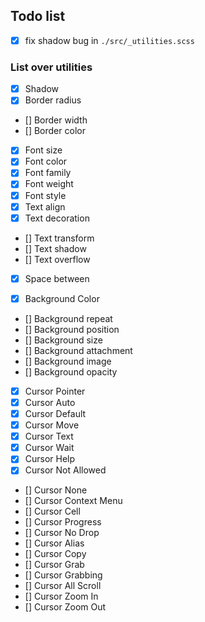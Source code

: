 ## Todo list

-   [x] fix shadow bug in `./src/_utilities.scss`

### List over utilities

-   [x] Shadow
-   [x] Border radius
-   [] Border width
-   [] Border color
-   [x] Font size
-   [x] Font color
-   [x] Font family
-   [x] Font weight
-   [x] Font style
-   [x] Text align
-   [x] Text decoration
-   [] Text transform
-   [] Text shadow
-   [] Text overflow
-   [x] Space between
<!-- BACKGROUNDS -->
-   [x] Background Color
-   [] Background repeat
-   [] Background position
-   [] Background size
-   [] Background attachment
-   [] Background image
-   [] Background opacity
<!-- CURSOR -->
-   [x] Cursor Pointer
-   [x] Cursor Auto
-   [x] Cursor Default
-   [x] Cursor Move
-   [x] Cursor Text
-   [x] Cursor Wait
-   [x] Cursor Help
-   [x] Cursor Not Allowed
-   [] Cursor None
-   [] Cursor Context Menu
-   [] Cursor Cell
-   [] Cursor Progress
-   [] Cursor No Drop
-   [] Cursor Alias
-   [] Cursor Copy
-   [] Cursor Grab
-   [] Cursor Grabbing
-   [] Cursor All Scroll
-   [] Cursor Zoom In
-   [] Cursor Zoom Out

